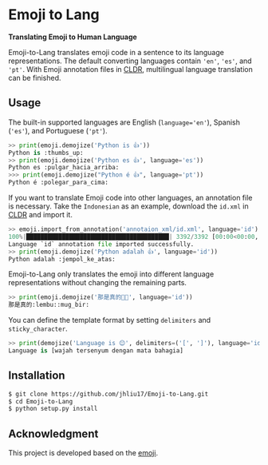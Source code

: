 # Emoji to Lang

**Translating Emoji to Human Language**

Emoji-to-Lang translates emoji code in a sentence to its language representations. The default converting languages contain ``'en'``, ``'es'``, and ``'pt'``. With Emoji annotation files in [CLDR](https://github.com/unicode-org/cldr/tree/release-38/common/annotations), multilingual language translation can be finished.


## Usage

The built-in supported languages are English (``language='en'``), Spanish (``'es'``), and Portuguese (``'pt'``).

```python
>> print(emoji.demojize('Python is 👍'))
Python is :thumbs_up:
>> print(emoji.demojize('Python es 👍', language='es'))
Python es :pulgar_hacia_arriba:
>>> print(emoji.demojize("Python é 👍", language='pt'))
Python é :polegar_para_cima:️
```

If you want to translate Emoji code into other languages, an annotation file is necessary. Take the ``Indonesian`` as
an example, download the ``id.xml`` in [CLDR](https://github.com/unicode-org/cldr/tree/release-38/common/annotations) and
import it.

```python
>> emoji.import_from_annotation('annotaion_xml/id.xml', language='id')
100%|████████████████████████████████████████| 3392/3392 [00:00<00:00, 50062.74it/s]
Language `id` annotation file imported successfully.
>> print(emoji.demojize('Python adalah 👍', language='id'))
Python adalah :jempol_ke_atas:
```

Emoji-to-Lang only translates the emoji into different language representations without changing the remaining parts.

```python
>> print(emoji.demojize('那是真的🐂🍺', language='id'))
那是真的:lembu::mug_bir:
```

You can define the template format by setting `delimiters` and `sticky_character`.

```python
>> print(demojize('Language is 😊', delimiters=('[', ']'), language='id', sticky_character=' '))
Language is [wajah tersenyum dengan mata bahagia]
```

## Installation

```bash
$ git clone https://github.com/jhliu17/Emoji-to-Lang.git
$ cd Emoji-to-Lang
$ python setup.py install
```

## Acknowledgment

This project is developed based on the [emoji](https://github.com/carpedm20/emoji).

